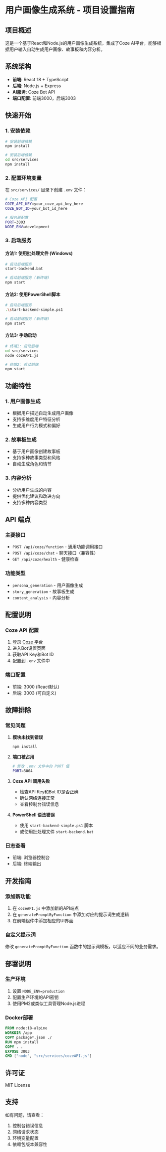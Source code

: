 # 用户画像生成系统 - 项目设置指南

## 项目概述

这是一个基于React和Node.js的用户画像生成系统，集成了Coze AI平台，能够根据用户输入自动生成用户画像、故事板和内容分析。

## 系统架构

- **前端**: React 18 + TypeScript
- **后端**: Node.js + Express
- **AI服务**: Coze Bot API
- **端口配置**: 前端3000，后端3003

## 快速开始

### 1. 安装依赖

```bash
# 安装前端依赖
npm install

# 安装后端依赖
cd src/services
npm install
```

### 2. 配置环境变量

在 `src/services/` 目录下创建 `.env` 文件：

```bash
# Coze API 配置
COZE_API_KEY=your_coze_api_key_here
COZE_BOT_ID=your_bot_id_here

# 服务器配置
PORT=3003
NODE_ENV=development
```

### 3. 启动服务

#### 方法1: 使用批处理文件 (Windows)
```bash
# 启动后端服务
start-backend.bat

# 启动前端服务 (新终端)
npm start
```

#### 方法2: 使用PowerShell脚本
```bash
# 启动后端服务
.\start-backend-simple.ps1

# 启动前端服务 (新终端)
npm start
```

#### 方法3: 手动启动
```bash
# 终端1: 启动后端
cd src/services
node cozeAPI.js

# 终端2: 启动前端
npm start
```

## 功能特性

### 1. 用户画像生成
- 根据用户描述自动生成用户画像
- 支持多维度用户特征分析
- 生成用户行为模式和偏好

### 2. 故事板生成
- 基于用户画像创建故事板
- 支持多种故事类型和风格
- 自动生成角色和情节

### 3. 内容分析
- 分析用户生成的内容
- 提供优化建议和改进方向
- 支持多种内容类型

## API 端点

### 主要接口
- `POST /api/coze/function` - 通用功能调用接口
- `POST /api/coze/chat` - 聊天接口（兼容性）
- `GET /api/coze/health` - 健康检查

### 功能类型
- `persona_generation` - 用户画像生成
- `story_generation` - 故事板生成
- `content_analysis` - 内容分析

## 配置说明

### Coze API 配置
1. 登录 [Coze 平台](https://www.coze.cn/)
2. 进入Bot设置页面
3. 获取API Key和Bot ID
4. 配置到 `.env` 文件中

### 端口配置
- 前端: 3000 (React默认)
- 后端: 3003 (可自定义)

## 故障排除

### 常见问题

1. **模块未找到错误**
   ```bash
   npm install
   ```

2. **端口被占用**
   ```bash
   # 修改 .env 文件中的 PORT 值
   PORT=3004
   ```

3. **Coze API 调用失败**
   - 检查API Key和Bot ID是否正确
   - 确认网络连接正常
   - 查看控制台错误信息

4. **PowerShell 语法错误**
   - 使用 `start-backend-simple.ps1` 脚本
   - 或使用批处理文件 `start-backend.bat`

### 日志查看
- 前端: 浏览器控制台
- 后端: 终端输出

## 开发指南

### 添加新功能
1. 在 `cozeAPI.js` 中添加新的API端点
2. 在 `generatePromptByFunction` 中添加对应的提示词生成逻辑
3. 在前端组件中添加相应的UI界面

### 自定义提示词
修改 `generatePromptByFunction` 函数中的提示词模板，以适应不同的业务需求。

## 部署说明

### 生产环境
1. 设置 `NODE_ENV=production`
2. 配置生产环境的API密钥
3. 使用PM2或类似工具管理Node.js进程

### Docker部署
```dockerfile
FROM node:18-alpine
WORKDIR /app
COPY package*.json ./
RUN npm install
COPY . .
EXPOSE 3003
CMD ["node", "src/services/cozeAPI.js"]
```

## 许可证

MIT License

## 支持

如有问题，请查看：
1. 控制台错误信息
2. 网络请求状态
3. 环境变量配置
4. 依赖包版本兼容性 
